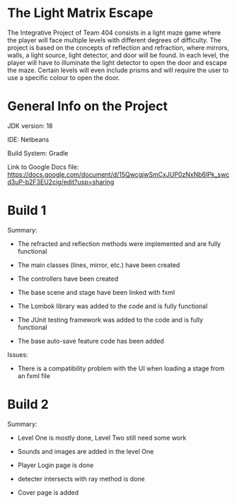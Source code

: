 # The Light Matrix Escape

The Integrative Project of Team 404 consists in a light maze game where the player will face multiple levels with different degrees of difficulty. The project is based on the concepts of reflection and refraction, where mirrors, walls, a light source, light detector, and door will be found. In each level, the player will have to illuminate the light detector to open the door and escape the maze. Certain levels will even include prisms and will require the user to use a specific colour to open the door.




# General Info on the Project
JDK version: 18

IDE: Netbeans

Build System: Gradle

Link to Google Docs file: https://docs.google.com/document/d/15QwcgjwSmCxJUP0zNxNb6lPk_swcd3uP-b2F3EU2cig/edit?usp=sharing




# Build 1
Summary:

- The refracted and reflection methods were implemented and are fully functional

- The main classes (lines, mirror, etc.) have been created

- The controllers have been created

- The base scene and stage have been linked with fxml

- The Lombok library was added to the code and is fully functional

- The JUnit testing framework was added to the code and is fully functional

- The base auto-save feature code has been added

Issues:

- There is a compatibility problem with the UI when loading a stage from an fxml file

# Build 2
Summary:

- Level One is mostly done, Level Two still need some work

- Sounds and images are added in the level One

- Player Login page is done

- detecter intersects with ray method is done

- Cover page is added



